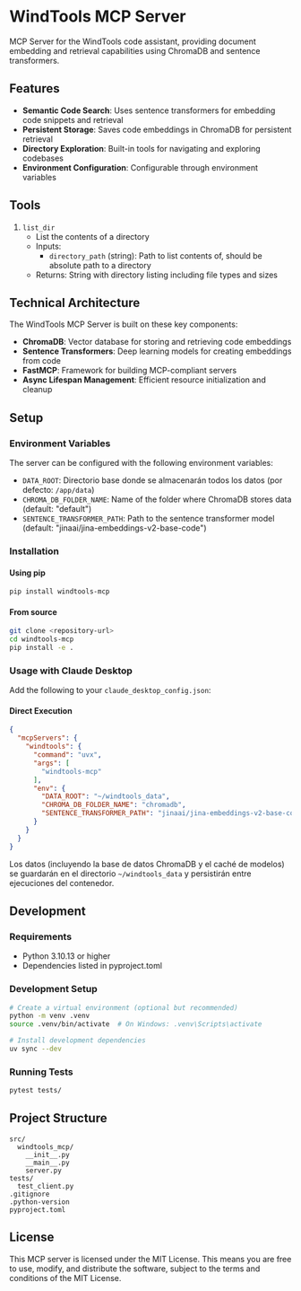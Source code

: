 # WindTools MCP Server

MCP Server for the WindTools code assistant, providing document embedding and retrieval capabilities using ChromaDB and
sentence transformers.

## Features

- **Semantic Code Search**: Uses sentence transformers for embedding code snippets and retrieval
- **Persistent Storage**: Saves code embeddings in ChromaDB for persistent retrieval
- **Directory Exploration**: Built-in tools for navigating and exploring codebases
- **Environment Configuration**: Configurable through environment variables

## Tools

1. `list_dir`
    - List the contents of a directory
    - Inputs:
        - `directory_path` (string): Path to list contents of, should be absolute path to a directory
    - Returns: String with directory listing including file types and sizes

## Technical Architecture

The WindTools MCP Server is built on these key components:

- **ChromaDB**: Vector database for storing and retrieving code embeddings
- **Sentence Transformers**: Deep learning models for creating embeddings from code
- **FastMCP**: Framework for building MCP-compliant servers
- **Async Lifespan Management**: Efficient resource initialization and cleanup

## Setup

### Environment Variables

The server can be configured with the following environment variables:

- `DATA_ROOT`: Directorio base donde se almacenarán todos los datos (por defecto: `/app/data`)
- `CHROMA_DB_FOLDER_NAME`: Name of the folder where ChromaDB stores data (default: "default")
- `SENTENCE_TRANSFORMER_PATH`: Path to the sentence transformer model (default: "jinaai/jina-embeddings-v2-base-code")

### Installation

#### Using pip

```bash
pip install windtools-mcp
```

#### From source

```bash
git clone <repository-url>
cd windtools-mcp
pip install -e .
```

### Usage with Claude Desktop

Add the following to your `claude_desktop_config.json`:

#### Direct Execution

```json
{
  "mcpServers": {
    "windtools": {
      "command": "uvx",
      "args": [
        "windtools-mcp"
      ],
      "env": {
        "DATA_ROOT": "~/windtools_data",
        "CHROMA_DB_FOLDER_NAME": "chromadb",
        "SENTENCE_TRANSFORMER_PATH": "jinaai/jina-embeddings-v2-base-code"
      }
    }
  }
}
```

Los datos (incluyendo la base de datos ChromaDB y el caché de modelos) se guardarán en el directorio `~/windtools_data`
y persistirán entre ejecuciones del contenedor.

## Development

### Requirements

- Python 3.10.13 or higher
- Dependencies listed in pyproject.toml

### Development Setup

```bash
# Create a virtual environment (optional but recommended)
python -m venv .venv
source .venv/bin/activate  # On Windows: .venv\Scripts\activate

# Install development dependencies
uv sync --dev
```

### Running Tests

```bash
pytest tests/
```

## Project Structure

```
src/
  windtools_mcp/
    __init__.py
    __main__.py
    server.py
tests/
  test_client.py
.gitignore
.python-version
pyproject.toml
```

## License

This MCP server is licensed under the MIT License. This means you are free to use, modify, and distribute the software,
subject to the terms and conditions of the MIT License.